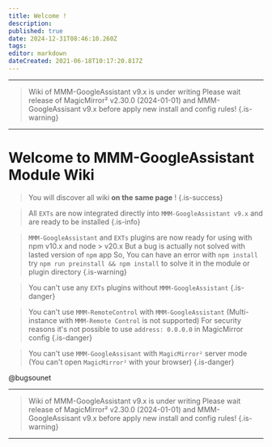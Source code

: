 ```yaml
---
title: Welcome !
description: 
published: true
date: 2024-12-31T08:46:10.260Z
tags: 
editor: markdown
dateCreated: 2021-06-18T10:17:20.817Z
---
```


----
> Wiki of MMM-GoogleAssistant v9.x is under writing
> Please wait release of MagicMirror² v2.30.0 (2024-01-01) and MMM-GoogleAssisant v9.x before apply new install and config rules!
{.is-warning}
----
# Welcome to MMM-GoogleAssistant Module Wiki

> You will discover all wiki **on the same page** !
{.is-success}

> All `EXTs` are now integrated directly into `MMM-GoogleAssistant v9.x` and are ready to be installed
{.is-info}


> `MMM-GoogleAssistant` and `EXTs` plugins are now ready for using with npm v10.x and node > v20.x
> But a bug is actually not solved with lasted version of `npm` app
> So, You can have an error with `npm install`
> try `npm run preinstall && npm install` to solve it in the module or plugin directory
> {.is-warning}

> You can't use any `EXTs` plugins without `MMM-GoogleAssistant`
{.is-danger}

> You can't use `MMM-RemoteControl` with `MMM-GoogleAssistant`
> (Multi-instance with `MMM-Remote Control` is not supported)
> For security reasons it's not possible to use `address: 0.0.0.0` in MagicMirror config
{.is-danger}

> You can't use `MMM-GoogleAssisant` with `MagicMirror²` server mode
> (You can't open `MagicMirror²` with your browser)
{.is-danger}

@bugsounet

----
> Wiki of MMM-GoogleAssistant v9.x is under writing
> Please wait release of MagicMirror² v2.30.0 (2024-01-01) and MMM-GoogleAssisant v9.x before apply new install and config rules!
{.is-warning}
----